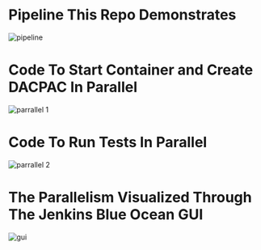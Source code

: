 # Pipeline This Repo Demonstrates

![pipeline](https://user-images.githubusercontent.com/15145995/54473653-8618fe80-47d2-11e9-9a5f-284554be8904.png)

# Code To Start Container and Create DACPAC In Parallel

![parrallel 1](https://user-images.githubusercontent.com/15145995/54473896-f5442200-47d5-11e9-915e-511c7a90eb58.png)

# Code To Run Tests In Parallel

![parrallel 2](https://user-images.githubusercontent.com/15145995/46347576-fd533f80-c643-11e8-9d8b-9e81a9889099.PNG)

# The Parallelism Visualized Through The Jenkins Blue Ocean GUI

![gui](https://user-images.githubusercontent.com/15145995/46347577-ff1d0300-c643-11e8-9a4f-064ed3c60a33.PNG)

